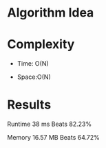 # Algorithm Idea


# Complexity

- Time: O(N)

- Space:O(N)

# Results

Runtime
38
ms
Beats
82.23%

Memory
16.57
MB
Beats
64.72%
